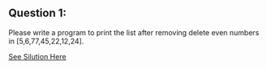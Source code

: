 Question 1:
------------

Please write a program to print the list after removing delete even numbers in [5,6,77,45,22,12,24].  


[See Silution Here](https://github.com/Avi-1996/100-Days-Code-Challenge/blob/master/100DayCode/Day86/Ques1.py)

